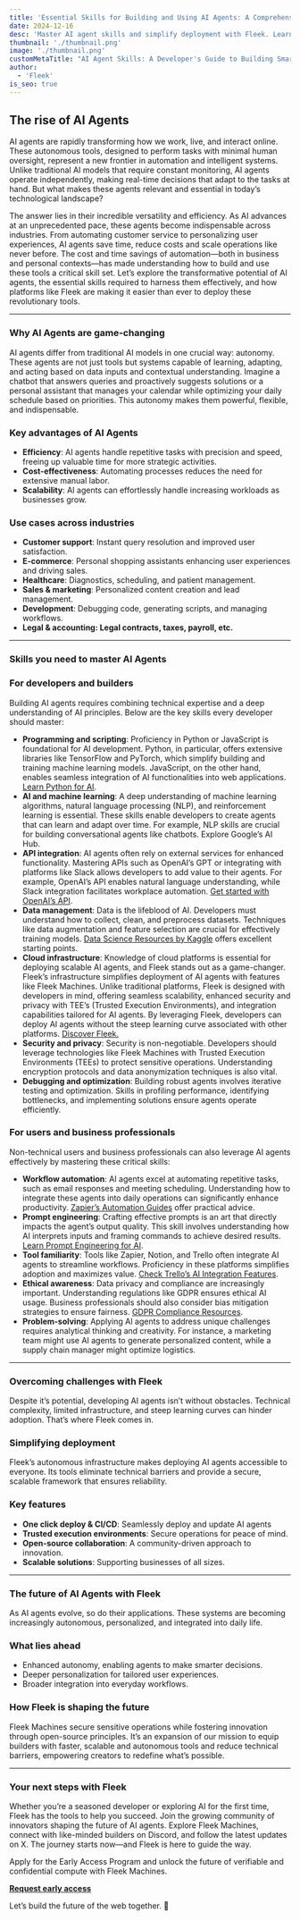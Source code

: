 ```yaml
---
title: 'Essential Skills for Building and Using AI Agents: A Comprehensive Guide'
date: 2024-12-16
desc: 'Master AI agent skills and simplify deployment with Fleek. Learn how to build, deploy, and scale autonomous tools for smarter automation.'
thumbnail: './thumbnail.png'
image: './thumbnail.png'
customMetaTitle: "AI Agent Skills: A Developer's Guide to Building Smarter Apps"
author:
  - 'Fleek'
is_seo: true
---
```


## **The rise of AI Agents**

AI agents are rapidly transforming how we work, live, and interact online. These autonomous tools, designed to perform tasks with minimal human oversight, represent a new frontier in automation and intelligent systems. Unlike traditional AI models that require constant monitoring, AI agents operate independently, making real-time decisions that adapt to the tasks at hand. But what makes these agents relevant and essential in today’s technological landscape?

The answer lies in their incredible versatility and efficiency. As AI advances at an unprecedented pace, these agents become indispensable across industries. From automating customer service to personalizing user experiences, AI agents save time, reduce costs and scale operations like never before. The cost and time savings of automation—both in business and personal contexts—has made understanding how to build and use these tools a critical skill set. Let’s explore the transformative potential of AI agents, the essential skills required to harness them effectively, and how platforms like Fleek are making it easier than ever to deploy these revolutionary tools.

---

### **Why AI Agents are game-changing**

AI agents differ from traditional AI models in one crucial way: autonomy. These agents are not just tools but systems capable of learning, adapting, and acting based on data inputs and contextual understanding. Imagine a chatbot that answers queries and proactively suggests solutions or a personal assistant that manages your calendar while optimizing your daily schedule based on priorities. This autonomy makes them powerful, flexible, and indispensable.

### **Key advantages of AI Agents**

- **Efficiency**: AI agents handle repetitive tasks with precision and speed, freeing up valuable time for more strategic activities.
- **Cost-effectiveness**: Automating processes reduces the need for extensive manual labor.
- **Scalability**: AI agents can effortlessly handle increasing workloads as businesses grow.

### **Use cases across industries**

- **Customer support**: Instant query resolution and improved user satisfaction.
- **E-commerce**: Personal shopping assistants enhancing user experiences and driving sales.
- **Healthcare**: Diagnostics, scheduling, and patient management.
- **Sales & marketing**: Personalized content creation and lead management.
- **Development**: Debugging code, generating scripts, and managing workflows.
- **Legal & accounting: Legal contracts, taxes, payroll, etc.**

---

### **Skills you need to master AI Agents**

### **For developers and builders**

Building AI agents requires combining technical expertise and a deep understanding of AI principles. Below are the key skills every developer should master:

- **Programming and scripting**: Proficiency in Python or JavaScript is foundational for AI development. Python, in particular, offers extensive libraries like TensorFlow and PyTorch, which simplify building and training machine learning models. JavaScript, on the other hand, enables seamless integration of AI functionalities into web applications. [Learn Python for AI](https://www.python.org/).
- **AI and machine learning**: A deep understanding of machine learning algorithms, natural language processing (NLP), and reinforcement learning is essential. These skills enable developers to create agents that can learn and adapt over time. For example, NLP skills are crucial for building conversational agents like chatbots. Explore Google’s AI Hub.
- **API integration**: AI agents often rely on external services for enhanced functionality. Mastering APIs such as OpenAI’s GPT or integrating with platforms like Slack allows developers to add value to their agents. For example, OpenAI’s API enables natural language understanding, while Slack integration facilitates workplace automation. [Get started with OpenAI’s API](https://platform.openai.com/overview).
- **Data management**: Data is the lifeblood of AI. Developers must understand how to collect, clean, and preprocess datasets. Techniques like data augmentation and feature selection are crucial for effectively training models. [Data Science Resources by Kaggle](https://www.kaggle.com/) offers excellent starting points.
- **Cloud infrastructure**: Knowledge of cloud platforms is essential for deploying scalable AI agents, and Fleek stands out as a game-changer. Fleek’s infrastructure simplifies deployment of AI agents with features like Fleek Machines. Unlike traditional platforms, Fleek is designed with developers in mind, offering seamless scalability, enhanced security and privacy with TEE’s (Trusted Execution Environments), and integration capabilities tailored for AI agents. By leveraging Fleek, developers can deploy AI agents without the steep learning curve associated with other platforms. [Discover Fleek.](https://fleek.xyz/)
- **Security and privacy**: Security is non-negotiable. Developers should leverage technologies like Fleek Machines with Trusted Execution Environments (TEEs) to protect sensitive operations. Understanding encryption protocols and data anonymization techniques is also vital.
- **Debugging and optimization**: Building robust agents involves iterative testing and optimization. Skills in profiling performance, identifying bottlenecks, and implementing solutions ensure agents operate efficiently.

### **For users and business professionals**

Non-technical users and business professionals can also leverage AI agents effectively by mastering these critical skills:

- **Workflow automation**: AI agents excel at automating repetitive tasks, such as email responses and meeting scheduling. Understanding how to integrate these agents into daily operations can significantly enhance productivity. [Zapier’s Automation Guides](https://zapier.com/) offer practical advice.
- **Prompt engineering**: Crafting effective prompts is an art that directly impacts the agent’s output quality. This skill involves understanding how AI interprets inputs and framing commands to achieve desired results. [Learn Prompt Engineering for AI](https://learnprompting.org/).
- **Tool familiarity**: Tools like Zapier, Notion, and Trello often integrate AI agents to streamline workflows. Proficiency in these platforms simplifies adoption and maximizes value. [Check Trello’s AI Integration Features](https://trello.com/).
- **Ethical awareness**: Data privacy and compliance are increasingly important. Understanding regulations like GDPR ensures ethical AI usage. Business professionals should also consider bias mitigation strategies to ensure fairness. [GDPR Compliance Resources](https://gdpr.eu/).
- **Problem-solving**: Applying AI agents to address unique challenges requires analytical thinking and creativity. For instance, a marketing team might use AI agents to generate personalized content, while a supply chain manager might optimize logistics.

---

### **Overcoming challenges with Fleek**

Despite it’s potential, developing AI agents isn’t without obstacles. Technical complexity, limited infrastructure, and steep learning curves can hinder adoption. That’s where Fleek comes in.

### **Simplifying deployment**

Fleek’s autonomous infrastructure makes deploying AI agents accessible to everyone. Its tools eliminate technical barriers and provide a secure, scalable framework that ensures reliability.

### **Key features**

- **One click deploy & CI/CD**: Seamlessly deploy and update AI agents
- **Trusted execution environments**: Secure operations for peace of mind.
- **Open-source collaboration**: A community-driven approach to innovation.
- **Scalable solutions**: Supporting businesses of all sizes.

---

### **The future of AI Agents with Fleek**

As AI agents evolve, so do their applications. These systems are becoming increasingly autonomous, personalized, and integrated into daily life.

### **What lies ahead**

- Enhanced autonomy, enabling agents to make smarter decisions.
- Deeper personalization for tailored user experiences.
- Broader integration into everyday workflows.

### **How Fleek is shaping the future**

Fleek Machines secure sensitive operations while fostering innovation through open-source principles. It’s an expansion of our mission to equip builders with faster, scalable and autonomous tools and reduce technical barriers, empowering creators to redefine what’s possible.

---

### **Your next steps with Fleek**

Whether you’re a seasoned developer or exploring AI for the first time, Fleek has the tools to help you succeed. Join the growing community of innovators shaping the future of AI agents. Explore Fleek Machines, connect with like-minded builders on Discord, and follow the latest updates on X. The journey starts now—and Fleek is here to guide the way.

Apply for the Early Access Program and unlock the future of verifiable and confidential compute with Fleek Machines.

[**Request early access**](https://fleek.typeform.com/machinesaccess)

Let’s build the future of the web together. 🚀
